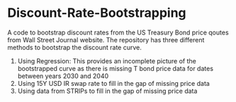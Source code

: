 # Discount-Rate-Bootstrapping
A code to bootstrap discount rates from the US Treasury Bond price qoutes from Wall Street Journal website. The repository has three different methods to bootstrap the discount rate curve.
1. Using Regression: This provides an incomplete picture of the bootstrapped curve as there is missing T bond price data for dates between years 2030 and 2040
2. Using 15Y USD IR swap rate to fill in the gap of missing price data
3. Using data from STRIPs to fill in the gap of missing price data
